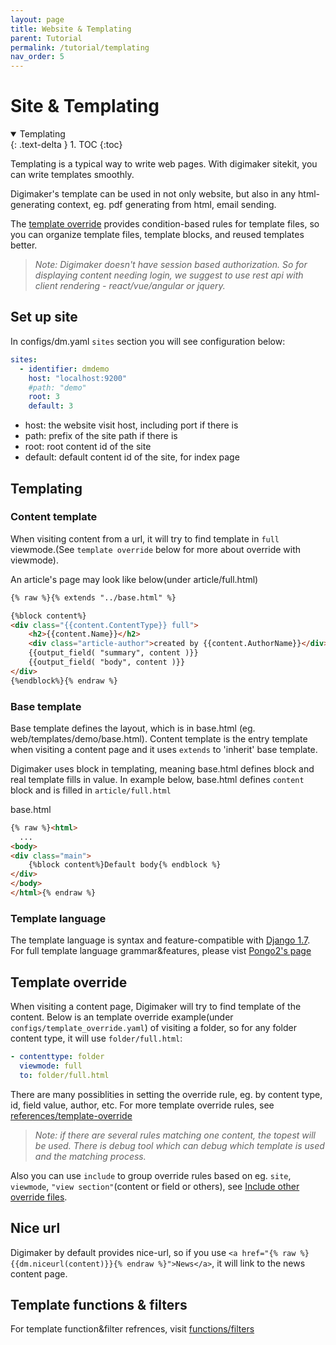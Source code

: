 ```yaml
---
layout: page
title: Website & Templating
parent: Tutorial
permalink: /tutorial/templating
nav_order: 5
---
```

# Site & Templating
<details open markdown="block">
  <summary>
    Templating
  </summary>
  {: .text-delta }
1. TOC
{:toc}
</details>

Templating is a typical way to write web pages. With digimaker sitekit, you can write templates smoothly. 

Digimaker's template can be used in not only website, but also in any html-generating context, eg. pdf generating from html, email sending.

The [template override](#template-override) provides condition-based rules for template files, so you can organize template files, template blocks, and reused templates better.

> *Note: Digimaker doesn't have session based authorization. So for displaying content needing login, we suggest to use rest api with client rendering - react/vue/angular or jquery.*

## Set up site
In configs/dm.yaml `sites` section you will see configuration below:
```yaml
sites:
  - identifier: dmdemo
    host: "localhost:9200"
    #path: "demo"
    root: 3
    default: 3
```

- host: the website visit host, including port if there is
- path: prefix of the site path if there is
- root: root content id of the site
- default: default content id of the site, for index page

## Templating

### Content template
When visiting content from a url, it will try to find template in `full` viewmode.(See `template override` below for more about override with viewmode).

An article's page may look like below(under article/full.html)
```html
{% raw %}{% extends "../base.html" %}

{%block content%}
<div class="{{content.ContentType}} full">
    <h2>{{content.Name}}</h2>
    <div class="article-author">created by {{content.AuthorName}}</div>
    {{output_field( "summary", content )}}
    {{output_field( "body", content )}}
</div>
{%endblock%}{% endraw %}
```

### Base template
Base template defines the layout, which is in base.html (eg. web/templates/demo/base.html). Content template is the entry template when visiting a content page and it uses `extends` to 'inherit' base template.

Digimaker uses block in templating, meaning base.html defines block and real template fills in value. In example below, base.html defines ``content`` block and is filled in ``article/full.html``

base.html
```html
{% raw %}<html>
  ...
<body>
<div class="main">
    {%block content%}Default body{% endblock %}
</div>
</body>
</html>{% endraw %}
```


### Template language

The template language is syntax and feature-compatible with [Django 1.7](https://django.readthedocs.io/en/1.7.x/topics/templates.html). For full template language grammar&features, please vist [Pongo2's page](https://github.com/flosch/pongo2#features)

## Template override
When visiting a content page, Digimaker will try to find template of the content. Below is an template override example(under ``configs/template_override.yaml``) of visiting a folder, 
so for any folder content type, it will use ``folder/full.html``:

```yaml
- contenttype: folder
  viewmode: full
  to: folder/full.html
```

There are many possiblities in setting the override rule, eg. by content type, id, field value, author, etc. For more template override rules, see [references/template-override](../references/template-override)
  
> *Note: if there are several rules matching one content, the topest will be used. There is debug tool which can debug which template is used and the matching process.*
  

Also you can use `include` to group override rules based on eg. `site`, `viewmode`, `"view section"`(content or field or others), see [Include other override files](../references/template-override#include-other-override-files).

## Nice url

Digimaker by default provides nice-url, so if you use ``<a href="{% raw %}{{dm.niceurl(content)}}{% endraw %}">News</a>``, it will link to the news content page.  
 
## Template functions & filters

For template function&filter refrences, visit [functions/filters](../references/template)   





